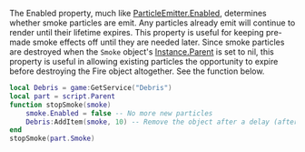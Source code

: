 The Enabled property, much like [ParticleEmitter.Enabled](https://developer.roblox.com/api-reference/property/ParticleEmitter/Enabled), determines whether smoke particles are emit. Any particles already emit will continue to render until their lifetime expires. This property is useful for keeping pre-made smoke effects off until they are needed later. Since smoke particles are destroyed when the `Smoke` object's [Instance.Parent](https://developer.roblox.com/api-reference/property/Instance/Parent) is set to nil, this property is useful in allowing existing particles the opportunity to expire before destroying the Fire object altogether. See the function below.

```lua
local Debris = game:GetService("Debris")
local part = script.Parent
function stopSmoke(smoke)
	smoke.Enabled = false -- No more new particles
	Debris:AddItem(smoke, 10) -- Remove the object after a delay (after existing particles have expired)
end
stopSmoke(part.Smoke)
```
